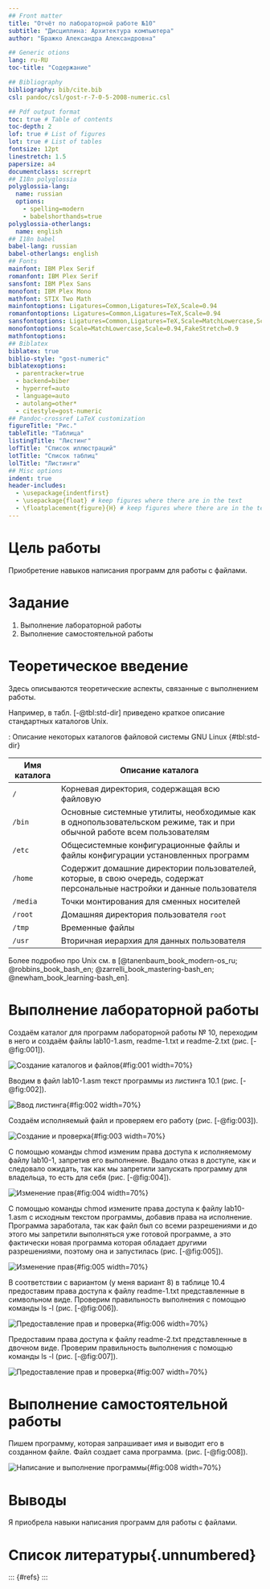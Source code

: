 ```yaml
---
## Front matter
title: "Отчёт по лабораторной работе №10"
subtitle: "Дисциплина: Архитектура компьютера"
author: "Бражко Александра Александровна"

## Generic otions
lang: ru-RU
toc-title: "Содержание"

## Bibliography
bibliography: bib/cite.bib
csl: pandoc/csl/gost-r-7-0-5-2008-numeric.csl

## Pdf output format
toc: true # Table of contents
toc-depth: 2
lof: true # List of figures
lot: true # List of tables
fontsize: 12pt
linestretch: 1.5
papersize: a4
documentclass: scrreprt
## I18n polyglossia
polyglossia-lang:
  name: russian
  options:
	- spelling=modern
	- babelshorthands=true
polyglossia-otherlangs:
  name: english
## I18n babel
babel-lang: russian
babel-otherlangs: english
## Fonts
mainfont: IBM Plex Serif
romanfont: IBM Plex Serif
sansfont: IBM Plex Sans
monofont: IBM Plex Mono
mathfont: STIX Two Math
mainfontoptions: Ligatures=Common,Ligatures=TeX,Scale=0.94
romanfontoptions: Ligatures=Common,Ligatures=TeX,Scale=0.94
sansfontoptions: Ligatures=Common,Ligatures=TeX,Scale=MatchLowercase,Scale=0.94
monofontoptions: Scale=MatchLowercase,Scale=0.94,FakeStretch=0.9
mathfontoptions:
## Biblatex
biblatex: true
biblio-style: "gost-numeric"
biblatexoptions:
  - parentracker=true
  - backend=biber
  - hyperref=auto
  - language=auto
  - autolang=other*
  - citestyle=gost-numeric
## Pandoc-crossref LaTeX customization
figureTitle: "Рис."
tableTitle: "Таблица"
listingTitle: "Листинг"
lofTitle: "Список иллюстраций"
lotTitle: "Список таблиц"
lolTitle: "Листинги"
## Misc options
indent: true
header-includes:
  - \usepackage{indentfirst}
  - \usepackage{float} # keep figures where there are in the text
  - \floatplacement{figure}{H} # keep figures where there are in the text
---
```


# Цель работы

Приобретение навыков написания программ для работы с файлами.

# Задание

1. Выполнение лабораторной работы
2. Выполнение самостоятельной работы

# Теоретическое введение

Здесь описываются теоретические аспекты, связанные с выполнением работы.

Например, в табл. [-@tbl:std-dir] приведено краткое описание стандартных каталогов Unix.

: Описание некоторых каталогов файловой системы GNU Linux {#tbl:std-dir}

| Имя каталога | Описание каталога                                                                                                          |
|--------------|----------------------------------------------------------------------------------------------------------------------------|
| `/`          | Корневая директория, содержащая всю файловую                                                                               |
| `/bin `      | Основные системные утилиты, необходимые как в однопользовательском режиме, так и при обычной работе всем пользователям     |
| `/etc`       | Общесистемные конфигурационные файлы и файлы конфигурации установленных программ                                           |
| `/home`      | Содержит домашние директории пользователей, которые, в свою очередь, содержат персональные настройки и данные пользователя |
| `/media`     | Точки монтирования для сменных носителей                                                                                   |
| `/root`      | Домашняя директория пользователя  `root`                                                                                   |
| `/tmp`       | Временные файлы                                                                                                            |
| `/usr`       | Вторичная иерархия для данных пользователя                                                                                 |

Более подробно про Unix см. в [@tanenbaum_book_modern-os_ru; @robbins_book_bash_en; @zarrelli_book_mastering-bash_en; @newham_book_learning-bash_en].

# Выполнение лабораторной работы

Создаём каталог для программ лабораторной работы № 10, переходим в него и создаём файлы lab10-1.asm, readme-1.txt и readme-2.txt (рис. [-@fig:001]).

![Создание каталогов и файлов](image/10.1.png){#fig:001 width=70%}

Вводим в файл lab10-1.asm текст программы из листинга 10.1 (рис. [-@fig:002]).

![Ввод листинга](image/10.2.png){#fig:002 width=70%}

Создаём исполняемый файл и проверяем его работу (рис. [-@fig:003]).

![Создание и проверка](image/10.3.png){#fig:003 width=70%}

С помощью команды chmod изменим права доступа к исполняемому файлу lab10-1,
запретив его выполнение. Выдало отказ в доступе, как и следовало ожидать, так как мы запретили запускать программу для владельца, то есть для себя (рис. [-@fig:004]).

![Изменение прав](image/10.4.png){#fig:004 width=70%}

С помощью команды chmod измените права доступа к файлу lab10-1.asm с исходным
текстом программы, добавив права на исполнение. Программа заработала, 
так как файл был со всеми разрешениями и до этого мы запретили выполняться уже готовой программе, 
а это фактически новая программа которая обладает другими разрешениями, 
поэтому она и запустилась (рис. [-@fig:005]).

![Изменение прав](image/10.5.png){#fig:005 width=70%}

В соответствии с вариантом (у меня вариант 8) в таблице 10.4 предоставим права доступа к файлу readme-1.txt 
представленные в символьном виде. Проверим правильность выполнения с помощью команды ls -l (рис. [-@fig:006]).

![Предоставление прав и проверка](image/10.6.png){#fig:006 width=70%}

Предоставим права доступа к файлу readme-2.txt представленные в двочном виде.
Проверим правильность выполнения с помощью команды ls -l (рис. [-@fig:007]).

![Предоставление прав и проверка](image/10.7.png){#fig:007 width=70%}

# Выполнение самостоятельной работы

Пишем программу, которая запрашивает имя и выводит его в созданном файле. Файл создает сама программа. (рис. [-@fig:008]).

![Написание и выполнение программы](image/10.8.png){#fig:008 width=70%}

# Выводы

Я приобрела навыки написания программ для работы с файлами.

# Список литературы{.unnumbered}

::: {#refs}
:::

